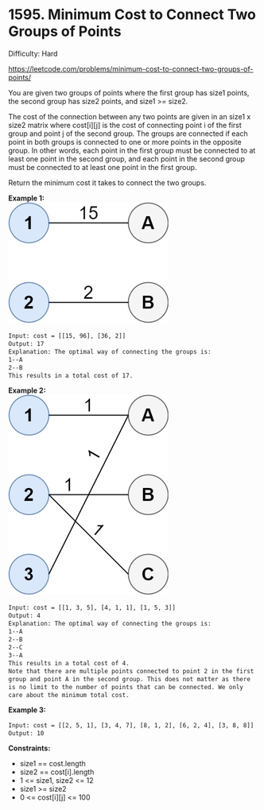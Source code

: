 # 1595. Minimum Cost to Connect Two Groups of Points

Difficulty: Hard

https://leetcode.com/problems/minimum-cost-to-connect-two-groups-of-points/

You are given two groups of points where the first group has size1 points, the second group has size2 points, and size1 >= size2.

The cost of the connection between any two points are given in an size1 x size2 matrix where cost[i][j] is the cost of connecting point i of the first group and point j of the second group. The groups are connected if each point in both groups is connected to one or more points in the opposite group. In other words, each point in the first group must be connected to at least one point in the second group, and each point in the second group must be connected to at least one point in the first group.

Return the minimum cost it takes to connect the two groups.

**Example 1:**  
![ex1](ex1.jpg)
```
Input: cost = [[15, 96], [36, 2]]
Output: 17
Explanation: The optimal way of connecting the groups is:
1--A
2--B
This results in a total cost of 17.
```

**Example 2:**  
![ex2](ex2.jpg)
```
Input: cost = [[1, 3, 5], [4, 1, 1], [1, 5, 3]]
Output: 4
Explanation: The optimal way of connecting the groups is:
1--A
2--B
2--C
3--A
This results in a total cost of 4.
Note that there are multiple points connected to point 2 in the first group and point A in the second group. This does not matter as there is no limit to the number of points that can be connected. We only care about the minimum total cost.
```

**Example 3:**
```
Input: cost = [[2, 5, 1], [3, 4, 7], [8, 1, 2], [6, 2, 4], [3, 8, 8]]
Output: 10
```

**Constraints:**

* size1 == cost.length
* size2 == cost[i].length
* 1 <= size1, size2 <= 12
* size1 >= size2
* 0 <= cost[i][j] <= 100
